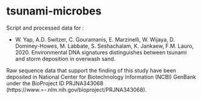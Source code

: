 # tsunami-microbes

Script and processed data for :
* W. Yap, A.D. Switzer, C. Gouramanis, E. Marzinelli, W. Wijaya, D. Dominey-Howes, M. Labbate, S. Seshachalam, K. Jankaew, F.M. Lauro, 2020. Environmental DNA signatures distinguishes between tsunami and storm deposition in overwash sand. 



Raw sequence data that support the finding of this study have been deposited in National Center for Biotechnology Information (NCBI) GenBank under the BioProject ID PRJNA343068 (https://www.=-\.nlm.nih.gov/bioproject/PRJNA343068). 

